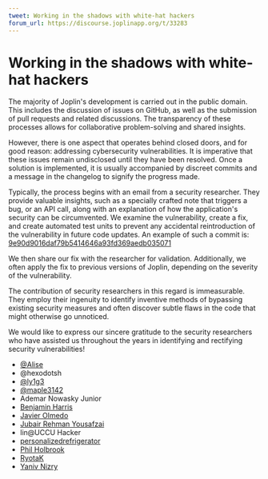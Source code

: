 ```yaml
---
tweet: Working in the shadows with white-hat hackers
forum_url: https://discourse.joplinapp.org/t/33283
---
```


# Working in the shadows with white-hat hackers

The majority of Joplin's development is carried out in the public domain. This includes the discussion of issues on GitHub, as well as the submission of pull requests and related discussions. The transparency of these processes allows for collaborative problem-solving and shared insights.

However, there is one aspect that operates behind closed doors, and for good reason: addressing cybersecurity vulnerabilities. It is imperative that these issues remain undisclosed until they have been resolved. Once a solution is implemented, it is usually accompanied by discreet commits and a message in the changelog to signify the progress made.

Typically, the process begins with an email from a security researcher. They provide valuable insights, such as a specially crafted note that triggers a bug, or an API call, along with an explanation of how the application's security can be circumvented. We examine the vulnerability, create a fix, and create automated test units to prevent any accidental reintroduction of the vulnerability in future code updates. An example of such a commit is: [9e90d9016daf79b5414646a93fd369aedb035071](https://github.com/laurent22/joplin/commit/9e90d9016daf79b5414646a93fd369aedb035071)

We then share our fix with the researcher for validation. Additionally, we often apply the fix to previous versions of Joplin, depending on the severity of the vulnerability.

The contribution of security researchers in this regard is immeasurable. They employ their ingenuity to identify inventive methods of bypassing existing security measures and often discover subtle flaws in the code that might otherwise go unnoticed.

We would like to express our sincere gratitude to the security researchers who have assisted us throughout the years in identifying and rectifying security vulnerabilities!

- [@Alise](https://github.com/a1ise)
- @hexodotsh
- [@ly1g3](https://github.com/ly1g3)
- [@maple3142](https://twitter.com/maple3142)
- Ademar Nowasky Junior
- [Benjamin Harris](mailto:ben@mayhem.sg)
- [Javier Olmedo](https://github.com/JavierOlmedo)
- [Jubair Rehman Yousafzai](https://twitter.com/newfolderj)
- lin@UCCU Hacker
- [personalizedrefrigerator](https://github.com/personalizedrefrigerator)
- [Phil Holbrook](https://twitter.com/fhlipZero)
- [RyotaK](https://ryotak.net/)
- [Yaniv Nizry](https://twitter.com/YNizry)